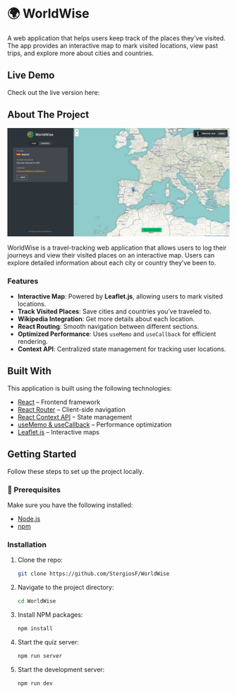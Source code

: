 # 🌍 WorldWise

A web application that helps users keep track of the places they've visited. The app provides an interactive map to mark visited locations, view past trips, and explore more about cities and countries.

## Live Demo

Check out the live version here: 

## About The Project

[![Homepage Preview](/public/app_preview.png)](https://yourwebsite.netlify.app)

WorldWise is a travel-tracking web application that allows users to log their journeys and view their visited places on an interactive map. Users can explore detailed information about each city or country they’ve been to.

### Features

- **Interactive Map**: Powered by **Leaflet.js**, allowing users to mark visited locations.
- **Track Visited Places**: Save cities and countries you’ve traveled to.
- **Wikipedia Integration**: Get more details about each location.
- **React Routing**: Smooth navigation between different sections.
- **Optimized Performance**: Uses `useMemo` and `useCallback` for efficient rendering.
- **Context API**: Centralized state management for tracking user locations.

## Built With

This application is built using the following technologies:

- [React](https://reactjs.org/) – Frontend framework
- [React Router](https://reactrouter.com/) – Client-side navigation
- [React Context API](https://react.dev/reference/react/useContext) – State management
- [useMemo & useCallback](https://react.dev/reference/react/useMemo) – Performance optimization
- [Leaflet.js](https://leafletjs.com/) – Interactive maps

## Getting Started

Follow these steps to set up the project locally.

### 🔗 Prerequisites

Make sure you have the following installed:

- [Node.js](https://nodejs.org/)
- [npm](https://www.npmjs.com/)

### Installation

1. Clone the repo:

   ```bash
   git clone https://github.com/StergiosF/WorldWise
   ```

2. Navigate to the project directory:

   ```bash
   cd WorldWise
   ```

3. Install NPM packages:

   ```bash
   npm install
   ```

4. Start the quiz server:

   ```bash
   npm run server
   ```

5. Start the development server:

   ```bash
   npm run dev
   ```
